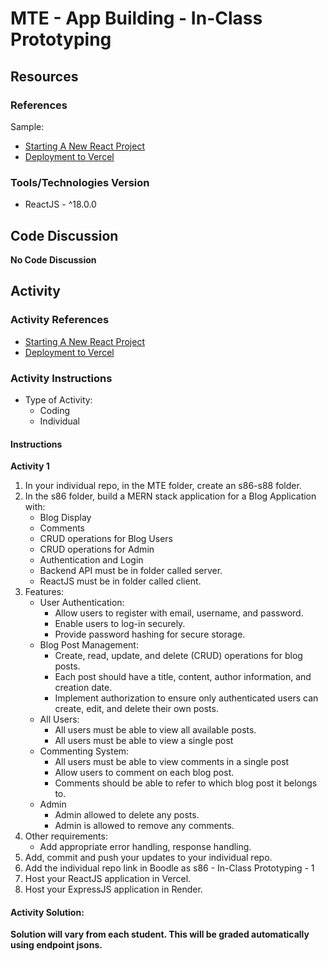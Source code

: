 # MTE - App Building - In-Class Prototyping

## Resources

### References

Sample:
- [Starting A New React Project](https://react.dev/learn/start-a-new-react-project)
- [Deployment to Vercel](https://vercel.com/docs/deployments/overview)
    
### Tools/Technologies Version

- ReactJS - ^18.0.0

## Code Discussion
**No Code Discussion**

## Activity

### Activity References

- [Starting A New React Project](https://react.dev/learn/start-a-new-react-project)
- [Deployment to Vercel](https://vercel.com/docs/deployments/overview)

### Activity Instructions

- Type of Activity:
    - Coding
    - Individual

#### Instructions

**Activity 1**
1. In your individual repo, in the MTE folder, create an s86-s88 folder.
2. In the s86 folder, build a MERN stack application for a Blog Application with: 
    - Blog Display
    - Comments
    - CRUD operations for Blog Users 
    - CRUD operations for Admin
    - Authentication and Login
    - Backend API must be in folder called server.
    - ReactJS must be in folder called client.
3. Features:
    - User Authentication:
        - Allow users to register with email, username, and password.
        - Enable users to log-in securely.
        - Provide password hashing for secure storage.
    - Blog Post Management:
        - Create, read, update, and delete (CRUD) operations for blog posts.
        - Each post should have a title, content, author information, and creation date.
        - Implement authorization to ensure only authenticated users can create, edit, and delete their own posts.
    - All Users:
        - All users must be able to view all available posts.
        - All users must be able to view a single post
    - Commenting System:
        - All users must be able to view comments in a single post
        - Allow users to comment on each blog post.
        - Comments should be able to refer to which blog post it belongs to.
    - Admin 
        - Admin allowed to delete any posts.
        - Admin is allowed to remove any comments.
4. Other requirements:
    - Add appropriate error handling, response handling.
5. Add, commit and push your updates to your individual repo.
6. Add the individual repo link in Boodle as s86 - In-Class Prototyping - 1
7. Host your ReactJS application in Vercel.
8. Host your ExpressJS application in Render.

#### Activity Solution:

**Solution will vary from each student. This will be graded automatically using endpoint jsons.**
